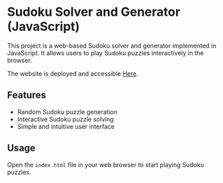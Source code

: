 # Sudoku Solver and Generator (JavaScript)

This project is a web-based Sudoku solver and generator implemented in JavaScript. It allows users to play Sudoku puzzles interactively in the browser.

The website is deployed and accessible [Here](https://irrisdev.github.io/Sudoku-JS/).

## Features

- Random Sudoku puzzle generation
- Interactive Sudoku puzzle solving
- Simple and intuitive user interface

## Usage

Open the `index.html` file in your web browser to start playing Sudoku puzzles.


